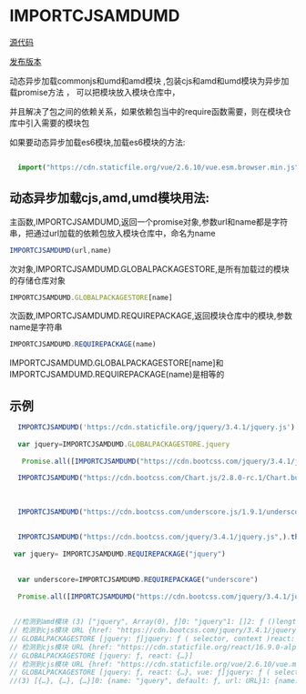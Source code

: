 # IMPORTCJSAMDUMD



[源代码 ](https://github.com/masx200/IMPORTCJSAMDUMD/blob/master/src/IMPORTCJSAMDUMD.js)

[发布版本](https://masx200.github.io/IMPORTCJSAMDUMD/dist/IMPORTCJSAMDUMD.js)

动态异步加载commonjs和umd和amd模块  ,包装cjs和amd和umd模块为异步加载promise方法
，
可以把模块放入模块仓库中，

并且解决了包之间的依赖关系，如果依赖包当中的require函数需要，则在模块仓库中引入需要的模块包


如果要动态异步加载es6模块,加载es6模块的方法:
```javascript

  import("https://cdn.staticfile.org/vue/2.6.10/vue.esm.browser.min.js").then(console.log)
```
## 动态异步加载cjs,amd,umd模块用法:

主函数,IMPORTCJSAMDUMD,返回一个promise对象,参数url和name都是字符串，把通过url加载的依赖包放入模块仓库中，命名为name
```javascript
IMPORTCJSAMDUMD(url,name)
```
次对象,IMPORTCJSAMDUMD.GLOBALPACKAGESTORE,是所有加载过的模块的存储仓库对象
```javascript
IMPORTCJSAMDUMD.GLOBALPACKAGESTORE[name]
```
次函数,IMPORTCJSAMDUMD.REQUIREPACKAGE,返回模块仓库中的模块,参数name是字符串
```javascript
IMPORTCJSAMDUMD.REQUIREPACKAGE(name)
```
IMPORTCJSAMDUMD.GLOBALPACKAGESTORE[name]和IMPORTCJSAMDUMD.REQUIREPACKAGE(name)是相等的

## 示例
```javascript
  IMPORTCJSAMDUMD('https://cdn.staticfile.org/jquery/3.4.1/jquery.js').then((m)=>{console.log(m.default.fn.jquery)})
 
  var jquery=IMPORTCJSAMDUMD.GLOBALPACKAGESTORE.jquery
 
   Promise.all([IMPORTCJSAMDUMD("https://cdn.bootcss.com/jquery/3.4.1/jquery.js"),IMPORTCJSAMDUMD("https://cdn.staticfile.org/react/16.9.0-alpha.0/umd/react.production.min.js"),IMPORTCJSAMDUMD("https://cdn.staticfile.org/vue/2.6.10/vue.min.js")]).then(console.log)
 
  IMPORTCJSAMDUMD("https://cdn.bootcss.com/Chart.js/2.8.0-rc.1/Chart.bundle.js").then(console.log)
 
 
 
  IMPORTCJSAMDUMD("https://cdn.bootcss.com/underscore.js/1.9.1/underscore-min.js","underscore").then(console.log).catch(console.error)
 
 
  IMPORTCJSAMDUMD("https://cdn.bootcss.com/jquery/3.4.1/jquery.js",).then(console.log).catch(console.error)
 
 var jquery= IMPORTCJSAMDUMD.REQUIREPACKAGE("jquery")
 
 
  var underscore=IMPORTCJSAMDUMD.REQUIREPACKAGE("underscore")
 
  Promise.all([IMPORTCJSAMDUMD("https://cdn.bootcss.com/jquery/3.4.1/jquery.js","jquery"),IMPORTCJSAMDUMD("https://cdn.staticfile.org/react/16.9.0-alpha.0/umd/react.production.min.js","react"),IMPORTCJSAMDUMD("https://cdn.staticfile.org/vue/2.6.10/vue.min.js","vue")]).then(console.log)
 
 
 //检测到amd模块 (3) ["jquery", Array(0), ƒ]0: "jquery"1: []2: ƒ ()length: 3__proto__: Array(0)
// 检测到cjs模块 URL {href: "https://cdn.bootcss.com/jquery/3.4.1/jquery.js", origin: "https://cdn.bootcss.com", protocol: "https:", username: "", password: "", …}hash: ""host: "cdn.bootcss.com"hostname: "cdn.bootcss.com"href: "https://cdn.bootcss.com/jquery/3.4.1/jquery.js"origin: "https://cdn.bootcss.com"password: ""pathname: "/jquery/3.4.1/jquery.js"port: ""protocol: "https:"search: ""searchParams: URLSearchParams {}username: ""__proto__: URL
// GLOBALPACKAGESTORE [jquery: ƒ]jquery: ƒ ( selector, context )react: {Children: {…}, createRef: ƒ, Component: ƒ, PureComponent: ƒ, createContext: ƒ, …}vue: ƒ wn(e)length: 0__proto__: Array(0)
// 检测到cjs模块 URL {href: "https://cdn.staticfile.org/react/16.9.0-alpha.0/umd/react.production.min.js", origin: "https://cdn.staticfile.org", protocol: "https:", username: "", password: "", …}
// GLOBALPACKAGESTORE [jquery: ƒ, react: {…}]
// 检测到cjs模块 URL {href: "https://cdn.staticfile.org/vue/2.6.10/vue.min.js", origin: "https://cdn.staticfile.org", protocol: "https:", username: "", password: "", …}
// GLOBALPACKAGESTORE [jquery: ƒ, react: {…}, vue: ƒ]jquery: ƒ ( selector, context )react: {Children: {…}, createRef: ƒ, Component: ƒ, PureComponent: ƒ, createContext: ƒ, …}vue: ƒ wn(e)length: 0__proto__: Array(0)
//(3) [{…}, {…}, {…}]0: {name: "jquery", default: ƒ, url: URL}1: {name: "react", default: {…}, url: URL}2: {name: "vue", default: ƒ, url: URL}length: 3__proto__: Array(0)
 
 
```
